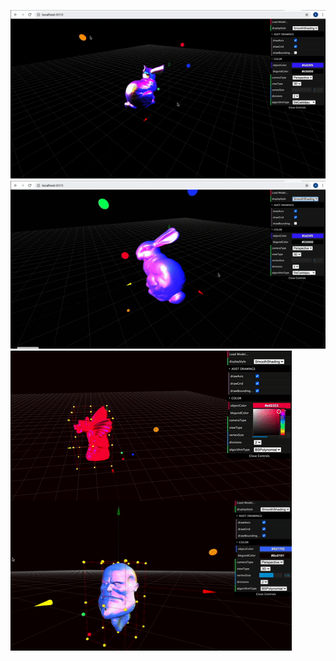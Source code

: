 ![image](./docs/1.bunny.gif)
![living](./docs/3.bunny.gif)
<img align='left' src="./docs/4.gargoyle.gif" width="450" height="240"> 
<img align='left' src="./docs/5.head.gif" width="450" height="240"> 
